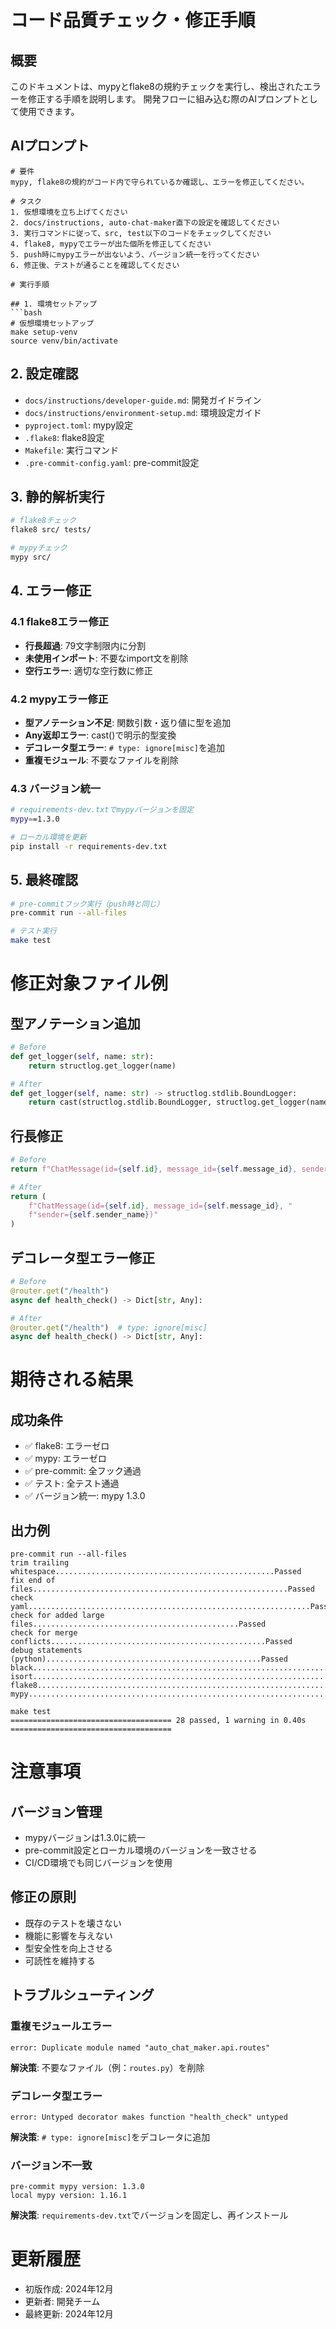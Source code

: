 # コード品質チェック・修正手順

## 概要

このドキュメントは、mypyとflake8の規約チェックを実行し、検出されたエラーを修正する手順を説明します。
開発フローに組み込む際のAIプロンプトとして使用できます。

## AIプロンプト

```
# 要件
mypy, flake8の規約がコード内で守られているか確認し、エラーを修正してください。

# タスク
1. 仮想環境を立ち上げてください
2. docs/instructions, auto-chat-maker直下の設定を確認してください
3. 実行コマンドに従って、src, test以下のコードをチェックしてください
4. flake8, mypyでエラーが出た個所を修正してください
5. push時にmypyエラーが出ないよう、バージョン統一を行ってください
6. 修正後、テストが通ることを確認してください

# 実行手順

## 1. 環境セットアップ
```bash
# 仮想環境セットアップ
make setup-venv
source venv/bin/activate
```

## 2. 設定確認
- `docs/instructions/developer-guide.md`: 開発ガイドライン
- `docs/instructions/environment-setup.md`: 環境設定ガイド
- `pyproject.toml`: mypy設定
- `.flake8`: flake8設定
- `Makefile`: 実行コマンド
- `.pre-commit-config.yaml`: pre-commit設定

## 3. 静的解析実行
```bash
# flake8チェック
flake8 src/ tests/

# mypyチェック
mypy src/
```

## 4. エラー修正

### 4.1 flake8エラー修正
- **行長超過**: 79文字制限内に分割
- **未使用インポート**: 不要なimport文を削除
- **空行エラー**: 適切な空行数に修正

### 4.2 mypyエラー修正
- **型アノテーション不足**: 関数引数・返り値に型を追加
- **Any返却エラー**: cast()で明示的型変換
- **デコレータ型エラー**: `# type: ignore[misc]`を追加
- **重複モジュール**: 不要なファイルを削除

### 4.3 バージョン統一
```bash
# requirements-dev.txtでmypyバージョンを固定
mypy==1.3.0

# ローカル環境を更新
pip install -r requirements-dev.txt
```

## 5. 最終確認
```bash
# pre-commitフック実行（push時と同じ）
pre-commit run --all-files

# テスト実行
make test
```

# 修正対象ファイル例

## 型アノテーション追加
```python
# Before
def get_logger(self, name: str):
    return structlog.get_logger(name)

# After
def get_logger(self, name: str) -> structlog.stdlib.BoundLogger:
    return cast(structlog.stdlib.BoundLogger, structlog.get_logger(name))
```

## 行長修正
```python
# Before
return f"ChatMessage(id={self.id}, message_id={self.message_id}, sender={self.sender_name})"

# After
return (
    f"ChatMessage(id={self.id}, message_id={self.message_id}, "
    f"sender={self.sender_name})"
)
```

## デコレータ型エラー修正
```python
# Before
@router.get("/health")
async def health_check() -> Dict[str, Any]:

# After
@router.get("/health")  # type: ignore[misc]
async def health_check() -> Dict[str, Any]:
```

# 期待される結果

## 成功条件
- ✅ flake8: エラーゼロ
- ✅ mypy: エラーゼロ
- ✅ pre-commit: 全フック通過
- ✅ テスト: 全テスト通過
- ✅ バージョン統一: mypy 1.3.0

## 出力例
```
pre-commit run --all-files
trim trailing whitespace.................................................Passed
fix end of files.........................................................Passed
check yaml...............................................................Passed
check for added large files..............................................Passed
check for merge conflicts................................................Passed
debug statements (python)................................................Passed
black....................................................................Passed
isort....................................................................Passed
flake8...................................................................Passed
mypy.....................................................................Passed

make test
==================================== 28 passed, 1 warning in 0.40s ====================================
```

# 注意事項

## バージョン管理
- mypyバージョンは1.3.0に統一
- pre-commit設定とローカル環境のバージョンを一致させる
- CI/CD環境でも同じバージョンを使用

## 修正の原則
- 既存のテストを壊さない
- 機能に影響を与えない
- 型安全性を向上させる
- 可読性を維持する

## トラブルシューティング

### 重複モジュールエラー
```
error: Duplicate module named "auto_chat_maker.api.routes"
```
**解決策**: 不要なファイル（例：`routes.py`）を削除

### デコレータ型エラー
```
error: Untyped decorator makes function "health_check" untyped
```
**解決策**: `# type: ignore[misc]`をデコレータに追加

### バージョン不一致
```
pre-commit mypy version: 1.3.0
local mypy version: 1.16.1
```
**解決策**: `requirements-dev.txt`でバージョンを固定し、再インストール

# 更新履歴

- 初版作成: 2024年12月
- 更新者: 開発チーム
- 最終更新: 2024年12月
